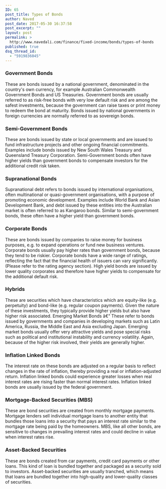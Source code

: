 ```yaml
---
ID: 65
post_title: Types of Bonds
author: Naved
post_date: 2017-05-30 16:37:58
post_excerpt: ""
layout: post
permalink: >
  http://www.navedali.com/finance/fixed-income/bonds/types-of-bonds
published: true
dsq_thread_id:
  - "5919836045"
---
```

<h3>Government Bonds</h3>
These are bonds issued by a national government, denominated in the country's own currency, for example Australian Commonwealth Government Bonds and US Treasuries. Government bonds are usually referred to as risk-free bonds with very low default risk and are among the safest investments, because the government can raise taxes or print money to redeem the bond at maturity. Bonds issued by national governments in foreign currencies are normally referred to as sovereign bonds.
<h3>Semi-Government Bonds</h3>
These are bonds issued by state or local governments and are issued to fund infrastructure projects and other ongoing financial commitments. Examples include bonds issued by New South Wales Treasury and Queensland Treasury Corporation. Semi-Government bonds often have higher yields than government bonds to compensate investors for the additional credit risk taken.
<h3>Supranational Bonds</h3>
Supranational debt refers to bonds issued by international organisations, often multinational or quasi-government organisations, with a purpose of promoting economic development. Examples include World Bank and Asian Development Bank, and debt issued by these entities into the Australian market is often referred to as Kangaroo bonds. Similar to semi-government bonds, these often have a higher yield than government bonds.
<h3>Corporate Bonds</h3>
These are bonds issued by companies to raise money for business purposes, e.g. to expand operations or fund new business ventures. Corporate bonds usually pay higher rates than government bonds, because they tend to be riskier. Corporate bonds have a wide range of ratings, reflecting the fact that the financial health of issuers can vary significantly. (Please refer to the rating agency section). High yield bonds are issued by lower quality corporates and therefore have higher yields to compensate for the additional default risk.
<h3>Hybrids</h3>
These are securities which have characteristics which are equity-like (e.g. perpetuity) and bond-like (e.g. regular coupon payments). Given the nature of these investments, they typically provide higher yields but also have higher risk associated.
Emerging Market Bonds â€“ These refer to bonds issued by governments and companies in developing markets such as Latin America, Russia, the Middle East and Asia excluding Japan. Emerging market bonds usually offer very attractive yields and pose special risks such as political and institutional instability and currency volatility. Again, because of the higher risk involved, their yields are generally higher.
<h3>Inflation Linked Bonds</h3>
The interest rate on these bonds are adjusted on a regular basis to reflect changes in the rate of inflation, thereby providing a real or inflation-adjusted return. Inflation linked bonds could experience greater losses when real interest rates are rising faster than normal interest rates. Inflation linked bonds are usually issued by the federal government.
<h3>Mortgage-Backed Securities (MBS)</h3>
These are bond securities are created from monthly mortgage payments. Mortgage lenders sell individual mortgage loans to another entity that bundles those loans into a security that pays an interest rate similar to the mortgage rate being paid by the homeowners. MBS, like all other bonds, are sensitive to changes in prevailing interest rates and could decline in value when interest rates rise.
<h3>Asset-Backed Securities</h3>
These are bonds created from car payments, credit card payments or other loans. This kind of loan is bundled together and packaged as a security sold to investors. Asset-backed securities are usually tranched, which means that loans are bundled together into high-quality and lower-quality classes of securities.